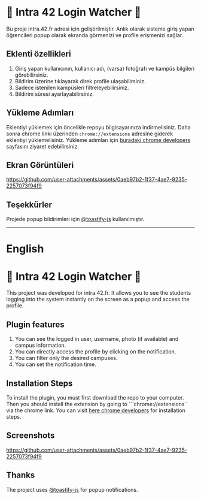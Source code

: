 # 👀 Intra 42 Login Watcher 👀

Bu proje intra.42.fr adresi için geliştirilmiştir. Anlık olarak sisteme giriş yapan öğrencileri popup olarak ekranda görmenizi ve profile erişmenizi sağlar.

## Eklenti özellikleri

1. Giriş yapan kullanıcının, kullanıcı adı, (varsa) fotoğrafı ve kampüs bilgileri görebilirsiniz.
2. Bildirim üzerine tıklayarak direk profile ulaşabilirsiniz.
3. Sadece istenilen kampüsleri filtreleyebilirsiniz.
4. Bildirim süresi ayarlayabilirsiniz.

## Yükleme Adımları
Eklentiyi yüklemek için öncelikle repoyu bilgisayarınıza indirmelisiniz. Daha sonra chrome linki üzerinden ```chrome://extensions``` adresine giderek eklentiyi yüklemelisiniz. Yükleme adımları için [buradaki chrome developers](https://developer.chrome.com/docs/extensions/get-started/tutorial/hello-world#load-unpacked) sayfasını ziyaret edebilirsiniz.

## Ekran Görüntüleri

https://github.com/user-attachments/assets/0aeb97b2-1f37-4ae7-9235-2257073f94f9

## Teşekkürler
Projede popup bildirimleri için [@toastify-js](https://github.com/apvarun/toastify-js) kullanılmıştır.

-----

# English

# 👀 Intra 42 Login Watcher 👀

This project was developed for intra.42.fr. It allows you to see the students logging into the system instantly on the screen as a popup and access the profile.

## Plugin features

1. You can see the logged in user, username, photo (if available) and campus information.
2. You can directly access the profile by clicking on the notification.
3. You can filter only the desired campuses.
4. You can set the notification time.

## Installation Steps
To install the plugin, you must first download the repo to your computer. Then you should install the extension by going to ```chrome://extensions`` via the chrome link. You can visit [here chrome developers](https://developer.chrome.com/docs/extensions/get-started/tutorial/hello-world#load-unpacked) for installation steps.

## Screenshots

https://github.com/user-attachments/assets/0aeb97b2-1f37-4ae7-9235-2257073f94f9

## Thanks
The project uses [@toastify-js](https://github.com/apvarun/toastify-js) for popup notifications.
